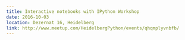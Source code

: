 ```yaml
---
title: Interactive notebooks with IPython Workshop
date: 2016-10-03
location: Dezernat 16, Heidelberg
link: http://www.meetup.com/HeidelbergPython/events/qhqmplyvnbfb/
---
```

